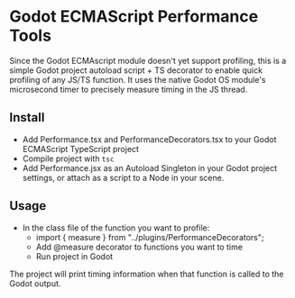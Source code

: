 # Godot ECMAScript Performance Tools

Since the Godot ECMAscript module doesn't yet support profiling, this is a simple Godot project autoload script + TS decorator to enable quick profiling of any JS/TS function. It uses the native Godot OS module's microsecond timer to precisely measure timing in the JS thread.

## Install

* Add Performance.tsx and PerformanceDecorators.tsx to your Godot ECMAScript TypeScript project
* Compile project with `tsc`
* Add Performance.jsx as an Autoload Singleton in your Godot project settings, or attach as a script to a Node in your scene.

## Usage

* In the class file of the function you want to profile:
    * import { measure } from "../plugins/PerformanceDecorators";
    * Add @measure decorator to functions you want to time
    * Run project in Godot

The project will print timing information when that function is called to the Godot output.

